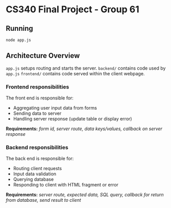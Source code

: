 # CS340 Final Project - Group 61
## Running
```
node app.js
```

## Architecture Overview
`app.js` setups routing and starts the server.
`backend/` contains code used by `app.js`
`frontend/` contains code served within the client webpage.

### Frontend responsibilities
The front end is responsible for:
- Aggregating user input data from forms
- Sending data to server
- Handling server response (update table or display error)

**Requirements:** *form id, server route, data keys/values, callback on server response*

### Backend responsibilities
The back end is responsible for:
- Routing client requests
- Input data validation
- Querying database
- Responding to client with HTML fragment or error

**Requirements:** *server route, expected data, SQL query, callback for return from database, send result to client*
